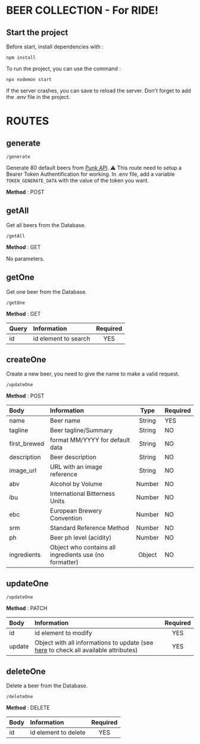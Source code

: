 # BEER COLLECTION - For RIDE!

## Start the project

Before start, install dependencies with :

`npm install`

To run the project, you can use the command :

`npx nodemon start`

If the server crashes, you can save to reload the server. Don't forget to add the .env file in the project.

# ROUTES

## generate

`/generate`

Generate 80 default beers from [Punk API](https://punkapi.com/). ⚠️ This route need to setup a Bearer Token Authentification for working. In .env file, add a variable `TOKEN_GENERATE_DATA` with the value of the token you want.

**Method** : POST

## getAll

Get all beers from the Database.

`/getAll`

**Method** : GET

No parameters.

## getOne

Get one beer from the Database.

`/getOne`

**Method** : GET

| Query | Information          | Required |
| :---- | :------------------- | :------: |
| id    | id element to search |   YES    |

## createOne

Create a new beer, you need to give the name to make a valid request.

`/updateOne`

**Method** : POST

| Body         | Information                                            |  Type  | Required |
| :----------- | :----------------------------------------------------- | :----: | -------- |
| name         | Beer name                                              | String | YES      |
| tagline      | Beer tagline/Summary                                   | String | NO       |
| first_brewed | format MM/YYYY for default data                        | String | NO       |
| description  | Beer description                                       | String | NO       |
| image_url    | URL with an image reference                            | String | NO       |
| abv          | Alcohol by Volume                                      | Number | NO       |
| ibu          | International Bitterness Units                         | Number | NO       |
| ebc          | European Brewery Convention                            | Number | NO       |
| srm          | Standard Reference Method                              | Number | NO       |
| ph           | Beer ph level (acidity)                                | Number | NO       |
| ingredients  | Object who contains all ingredients use (no formatter) | Object | NO       |

## updateOne

`/updateOne`

**Method** : PATCH

| Body   | Information                                                                                       | Required |
| :----- | :------------------------------------------------------------------------------------------------ | :------: |
| id     | id element to modify                                                                              |   YES    |
| update | Object with all informations to update (see [here](#createone) to check all available attributes) |   YES    |

## deleteOne

Delete a beer from the Database.

`/deleteOne`

**Method** : DELETE

| Body | Information          | Required |
| :--- | :------------------- | :------: |
| id   | id element to delete |   YES    |
